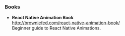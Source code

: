 ### Books

- **React Native Animation Book**  
  http://browniefed.com/react-native-animation-book/     
  Beginner guide to React Native Animations.      
